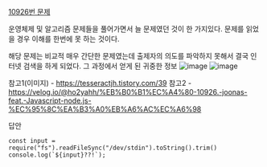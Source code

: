 [10926번 문제](https://www.acmicpc.net/problem/10926)

운영체제 및 알고리즘 문제들을 풀어가면서 늘 문제였던 것이 한 가지있다. 
문제를 읽었을 경우 이해를 한번에 못 하는 것이다.

해당 문제는 비교적 매우 간단한 문제였는데 출제자의 의도를 파악하지 못해서 결국 인터넷 검색을 하게 되었다.
그 과정에서 얻게 된 귀중한 정보
![image](https://user-images.githubusercontent.com/49461207/177379377-c0959652-f430-44ba-8dc7-726b283daa21.png)
![image](https://user-images.githubusercontent.com/49461207/177379620-81f8522e-65c8-4b26-a21b-e0d882641bfd.png)

참고1(이미지) - https://tesseractjh.tistory.com/39
참고2 - https://velog.io/@ho2yahh/%EB%B0%B1%EC%A4%80-10926.-joonas-feat.-Javascript-node.js-%EC%95%8C%EA%B3%A0%EB%A6%AC%EC%A6%98


답안
``` 
const input = require("fs").readFileSync("/dev/stdin").toString().trim()
console.log(`${input}??!`);
```
